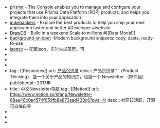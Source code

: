 - [prisma](https://www.prisma.io/) - The [Console](http://console.prisma.io/) enables you to manage and configure your projects that use Prisma Data Platform (PDP) products, and helps you integrate them into your application
- [indiehackers](https://www.indiehackers.site/) - Explore the best products to help you ship your next application faster and better #Developer #website
- [DrawDB](https://drawdb.vercel.app/) - Build in a weekend Scale to millions #[[Data Model]]
- [background-snippet](https://bg.ibelick.com/) -Modern background snippets: copy, paste, ready-to-use
- [jsoncv](https://jsoncv.reorx.com/editor/) -- 配置json，实时生成简历。可
-
-
-
- tag:: [[Resources]]
  url:: [产品沉思录]( https://pmthinking.com/)
  desc:: 产品沉思录™ （Product Thinking） 是一个关于产品的知识库，也是一个 Newsletter （邮件组）
  publishedat:: 2017年
- title:: 中文Newsletter导航
  tag:: [[Notion]]
  url:: https://www.notion.so/kfang/Newsletter-68ee46c0a4574f659fb8a873ead438c6?pvs=4\
  desc:: 社区较活跃，开源可自编自导
-
-
-
